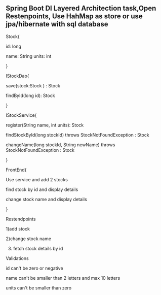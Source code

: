 
## Spring Boot DI Layered Architection task,Open Restenpoints, Use HahMap as store or use jpa/hibernate with sql database


Stock{

 id: long
 
 name: String
 units: int

}


IStockDao{

save(stock:Stock ) : Stock

findById(long id): Stock



}


IStockService{

register(String name, int units): Stock

findStockById(long stockId) throws StockNotFoundException : Stock

changeName(long stockId, String newName) throws StockNotFoundException : Stock


}

FrontEnd{

Use service and add 2 stocks

find stock by id and display details

change stock name and display details

}

Restendpoints

1)add stock

2)change stock name

3) fetch stock details by id

Validations

id can't be zero or negative

name can't be smaller than 2 letters and max 10 letters

units can't be smaller than zero




